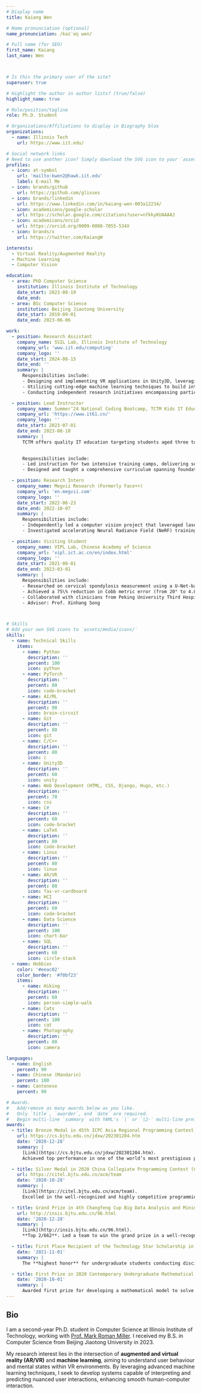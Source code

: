 ```yaml
---
# Display name
title: Kaiang Wen

# Name pronunciation (optional)
name_pronunciation: /kaɪˈɑŋ wən/

# Full name (for SEO)
first_name: Kaiang
last_name: Wen



# Is this the primary user of the site?
superuser: true

# Highlight the author in author lists? (true/false)
highlight_name: true

# Role/position/tagline
role: Ph.D. Student

# Organizations/Affiliations to display in Biography blox
organizations:
  - name: Illinois Tech
    url: https://www.iit.edu/

# Social network links
# Need to use another icon? Simply download the SVG icon to your `assets/media/icons/` folder.
profiles:
  - icon: at-symbol
    url: 'mailto:kwen2@hawk.iit.edu'
    label: E-mail Me
  - icon: brands/github
    url: https://github.com/glisses
  - icon: brands/linkedin
    url: https://www.linkedin.com/in/kaiang-wen-003a12234/
  - icon: academicons/google-scholar
    url: https://scholar.google.com/citations?user=nfkkyKUAAAAJ
  - icon: academicons/orcid
    url: https://orcid.org/0009-0008-7055-534X
  - icon: brands/x
    url: https://twitter.com/KaiangW

interests:
  - Virtual Reality/Augmented Reality
  - Machine Learning
  - Computer Vision

education:
  - area: PhD Computer Science
    institution: Illinois Institute of Technology
    date_start: 2023-08-19
    date_end: 
  - area: BSc Computer Science
    institution: Beijing Jiaotong University
    date_start: 2019-09-01
    date_end: 2023-06-06

work:
  - position: Research Assistant
    company_name: SSIL Lab, Illinois Institute of Technology
    company_url: 'www.iit.edu/computing'
    company_logo: ''
    date_start: 2024-08-15
    date_end: ''
    summary: |
      Responsibilities include:
      - Designing and implementing VR applications in Unity3D, leveraging spatial computing and advanced motion planning on Oculus Quest to decode user behavior and cognitive states through motion dynamics.
      - Utilizing cutting-edge machine learning techniques to build intelligent systems that interpret and anticipate subtle cognitive states, advancing seamless human-computer interaction.
      - Conducting independent research initiatives encompassing participant recruitment, structured data collection, deep learning experimentation, and comprehensive result analysis.

  - position: Lead Instructor
    company_name: Summer’24 National Coding Bootcamp, TCTM Kids IT Education
    company_url: 'https://www.it61.cn/'
    company_logo: ''
    date_start: 2023-07-01
    date_end: 2023-08-10
    summary: |
      TCTM offers quality IT education targeting students aged three to eighteen through a hybrid platform combining live instruction, classroom tutoring, and online learning. The company was founded in 2002, formerly known as Tarena International, Inc.
  

      Responsibilities include:
      - Led instruction for two intensive training camps, delivering seven classes to 210+ students aged 9 to 18, featuring an engaging, clear, and accessible teaching style.
      - Designed and taught a comprehensive curriculum spanning foundational C++ syntax to advanced algorithms and data structures, integrating cutting-edge computer technologies to inspire young students and cultivate their problem-solving skills.

  - position: Research Intern
    company_name: Megvii Research (Formerly Face++)
    company_url: 'en.megvii.com'
    company_logo: ''
    date_start: 2022-06-23
    date_end: 2022-10-07
    summary: |
      Responsibilities include:
      - Independently led a computer vision project that leveraged laser-illuminated wrist videos to estimate heart rate, integrating traditional digital image processing techniques with deep learning models to improve the accuracy of physiological measurements.
      - Investigated accelerating Neural Radiance Field (NeRF) training using PyTorch, improving computational efficiency in 3D scene reconstruction.

  - position: Visiting Student
    company_name: VIPL Lab, Chinese Academy of Science
    company_url: 'vipl.ict.ac.cn/en/index.html'
    company_logo: ''
    date_start: 2021-08-01
    date_end: 2023-03-01
    summary: |
      Responsibilities include:
      - Researched on cervical spondylosis measurement using a U-Net-based model in PyTorch for segmentation and MMPose for pose estimation. 
      - Achieved a 75\% reduction in Cobb metric error (from 20° to 4.88°) through advanced image processing and model optimization, demonstrating expertise in computer vision and machine learning. 
      - Collaborated with clinicians from Peking University Third Hospital to ensure accurate data labeling and validation.
      - Advisor: Prof. Xinhang Song



# Skills
# Add your own SVG icons to `assets/media/icons/`
skills:
  - name: Technical Skills
    items:
      - name: Python
        description: ''
        percent: 100
        icon: python
      - name: PyTorch
        description: ''
        percent: 80
        icon: code-bracket
      - name: AI/ML
        description: ''
        percent: 90
        icon: brain-circuit
      - name: Git
        description: ''
        percent: 80
        icon: git
      - name: C/C++
        description: ''
        percent: 80
        icon: c
      - name: Unity3D
        description: ''
        percent: 60
        icon: unity
      - name: Web Development (HTML, CSS, Django, Hugo, etc.)
        description: ''
        percent: 70
        icon: css
      - name: C#
        description: ''
        percent: 60
        icon: code-bracket
      - name: LaTeX
        description: ''
        percent: 80
        icon: code-bracket
      - name: Linux
        description: ''
        percent: 80
        icon: linux
      - name: AR/VR
        description: ''
        percent: 80
        icon: fas-vr-cardboard
      - name: HCI
        description: ''
        percent: 60
        icon: code-bracket
      - name: Data Science
        description: ''
        percent: 100
        icon: chart-bar
      - name: SQL
        description: ''
        percent: 60
        icon: circle-stack
  - name: Hobbies
    color: '#eeac02'
    color_border: '#f0bf23'
    items:
      - name: Hiking
        description: ''
        percent: 60
        icon: person-simple-walk
      - name: Cats
        description: ''
        percent: 100
        icon: cat
      - name: Photography
        description: ''
        percent: 80
        icon: camera

languages:
  - name: English
    percent: 90
  - name: Chinese (Mandarin)
    percent: 100
  - name: Cantonese
    percent: 90

# Awards.
#   Add/remove as many awards below as you like.
#   Only `title`, `awarder`, and `date` are required.
#   Begin multi-line `summary` with YAML's `|` or `|2-` multi-line prefix and indent 2 spaces below.
awards:
  - title: Bronze Medal in 45th ICPC Asia Regional Programming Contest Jinan Site
    url: https://cs.bjtu.edu.cn/jdxw/202301204.htm
    date: '2020-12-28'
    summary: |
      [Link](https://cs.bjtu.edu.cn/jdxw/202301204.htm).
      Achieved top performance in one of the world’s most prestigious programming competitions, showcasing problem-solving, algorithmic thinking, and teamwork under time constraints.

  - title: Silver Medal in 2020 China Collegiate Programming Contest (CCPC) Mianyang Site
    url: https://citel.bjtu.edu.cn/acm/team
    date: '2020-10-28'
    summary: |
      [Link](https://citel.bjtu.edu.cn/acm/team).
      Excelled in the well-recognized and highly competitive programming contest requiring teamwork and innovation, demonstrating exceptional algorithmic problem-solving skills.

  - title: Grand Prize in 4th Changfeng Cup Big Data Analysis and Mining Competition
    url: http://insis.bjtu.edu.cn/96.html
    date: '2020-12-28'
    summary: |
      [Link](http://insis.bjtu.edu.cn/96.html).
      **Top 2/662**. Led a team to win the grand prize in a well-recognized national competition focused on big data analysis and mining. Demonstrated exceptional skills in data analytics, machine learning, and problem-solving by developing an innovative solution to a complex real-life problem. Recognized for outstanding technical proficiency and effective teamwork.

  - title: First Place Recipient of the Technology Star Scholarship in School of Computer and Information Technology, BJTU
    date: '2021-11-01'
    summary: |
      The **highest honor** for undergraduate students conducting disciplinary competitions and research innovations.

  - title: First Prize in 2020 Contemporary Undergraduate Mathematical Contest in Modeling, Beijing
    date: '2020-10-01'
    summary: |
      Awarded first prize for developing a mathematical model to solve a real-world problem in a competitive, time-constrained environment. Demonstrated mathematical modeling skills, creative problem-solving, and teamwork.
---
```

## Bio

I am a second-year Ph.D. student in Computer Science at Illinois Institute of Technology, working with [Prof. Mark Roman Miller](https://markromanmiller.com/). I received my B.S. in Computer Science from Beijing Jiaotong University in 2023.

My research interest lies in the intersection of **augmented and virtual reality (AR/VR)** and **machine learning**, aiming to understand user behaviour and mental states within VR environments. By leveraging advanced machine learning techniques, I seek to develop systems capable of interpreting and predicting nuanced user interactions, enhancing smooth human-computer interaction.
